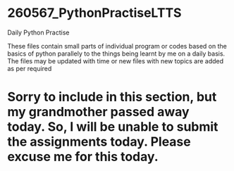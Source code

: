 # 260567_PythonPractiseLTTS
Daily Python Practise

These files contain small parts of individual program or codes based on the basics of python parallely to the things being learnt by me on a daily basis.
The files may be updated with time or new files with new topics are added as per required

# Sorry to include in this section, but my grandmother passed away today. So, I will be unable to submit the assignments today. Please excuse me for this today.
